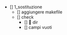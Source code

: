 - [] 1_sostituzione
    - [] aggiungere makefile
    - [] check 
        - [] 📂 dir
        - [] campi vuoti